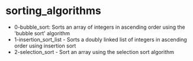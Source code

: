 # sorting_algorithms
- 0-bubble_sort: Sorts an array of integers in ascending order using the 'bubble sort' algorithm
- 1-insertion_sort_list - Sorts a doubly linked list of integers  in ascending order using insertion sort
- 2-selection_sort - Sort an array using the selection sort algorithm
